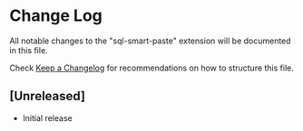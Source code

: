 # Change Log

All notable changes to the "sql-smart-paste" extension will be documented in this file.

Check [Keep a Changelog](http://keepachangelog.com/) for recommendations on how to structure this file.

## [Unreleased]

- Initial release